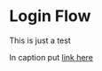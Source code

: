 # Login Flow

This is just a test
  
In caption put  [link here](https://mermaidjs.github.io/mermaid-live-editor/#/view/eyJjb2RlIjoic2VxdWVuY2VEaWFncmFtXG4gICAgcGFydGljaXBhbnQgR0wgYXMgZWxpZmUteHB1YlxuICAgIHBhcnRpY2lwYW50IEdIIGFzIGVsaWZlLXhwdWItZGVwbG95bWVudFxuICAgIHBhcnRpY2lwYW50IERIIGFzIGRvY2tlci1odWJcbiAgICBwYXJ0aWNpcGFudCBKSyBhcyBKZW5raW5zXG4gICAgcGFydGljaXBhbnQgV0VCIGFzIGVsaWZlLXhwdWItLWRlbW9cblxuICAgIGFjdGl2YXRlIEdMXG4gICAgTm90ZSBvdmVyIEdMOiBCdWlsZFxuICAgIEdMIC0-PiBESDogZG9ja2VyLXB1c2hcbiAgICBkZWFjdGl2YXRlIEdMXG4gICAgREggLT4-IEpLOiBob29rXG5cbiAgICBhY3RpdmF0ZSBKS1xuICAgIE5vdGUgb3ZlciBKSzogZGVwZW5kZW5jaWVzLWVsaWZlLXhwdWItdXBkYXRlLXhwdWJcbiAgICBKSyAtPj4gR0g6IHVwZGF0ZSBjb250YWluZXIgdmVyc2lvblxuICAgIGRlYWN0aXZhdGUgSktcblxuICAgIEdIIC0-PiBKSzogaG9va1xuXG4gICAgYWN0aXZhdGUgSktcbiAgICBOb3RlIG92ZXIgSks6IHRlc3QtZWxpZmUteHB1YlxuICAgIEpLIC0-PiBXRUI6IGRlcGxveVxuICAgIGRlYWN0aXZhdGUgSksiLCJtZXJtYWlkIjp7InRoZW1lIjoiZGVmYXVsdCJ9fQ)

